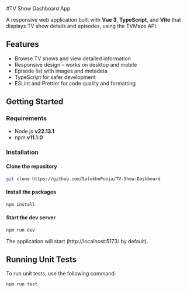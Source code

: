#TV Show Dashboard App

A responsive web application built with **Vue 3**, **TypeScript**, and **Vite** that displays TV show details and episodes, using the TVMaze API.

## Features

- Browse TV shows and view detailed information
- Responsive design – works on desktop and mobile
- Episode list with images and metadata
- TypeScript for safer development
- ESLint and Prettier for code quality and formatting



## Getting Started

### Requirements

- Node.js **v22.13.1**
- npm **v11.1.0**

### Installation

#### Clone the repository

```sh
git clone https://github.com/SalokhePooja/TV-Show-Dashboard
```

#### Install the packages

```sh
npm install
```

#### Start the dev server

```sh
npm run dev
```

The application will start (http://localhost:5173/ by default).


## Running Unit Tests

To run unit tests, use the following command:

```sh
npm run test
```
